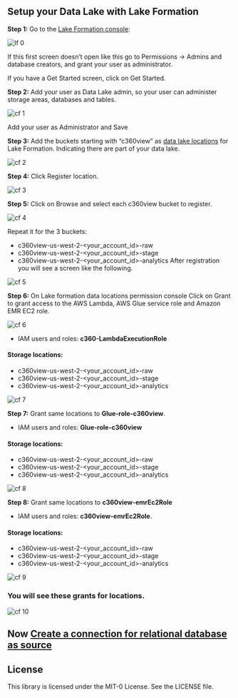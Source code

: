 ## Setup your Data Lake with Lake Formation


**Step 1:** Go to the [Lake Formation console](https://us-west-2.console.aws.amazon.com/lakeformation/home?region=us-west-2):

![lf 0](pic-lf00.png)

If this first screen doesn’t open like this go to Permissions -> Admins and database creators, and grant your user as administrator.

If you have a Get Started screen, click on Get Started.

**Step 2:** Add your user as Data Lake admin, so your user can administer storage areas, databases and tables.

![cf 1](pic-lf01.png)

Add your user as Administrator and Save


**Step 3:** Add the buckets starting with “c360view” as [data lake locations](https://us-west-2.console.aws.amazon.com/lakeformation/home?region=us-west-2#register-list) for Lake Formation. Indicating there are part of your data lake.

![cf 2](pic-lf02.png)

**Step 4:** Click Register location.

![cf 3](pic-lf03.png)


**Step 5:** Click on Browse and select each c360view bucket to register.

![cf 4](pic-lf04.png)

Repeat it for the 3 buckets:
*	c360view-us-west-2-<your_account_id>-raw
*	c360view-us-west-2-<your_account_id>-stage
*	c360view-us-west-2-<your_account_id>-analytics
After registration you will see a screen like the following.

![cf 5](pic-lf05.png)


**Step 6:** On Lake formation data locations permission console Click on Grant to grant access to the AWS Lambda, AWS Glue service role and Amazon EMR EC2 role.

![cf 6](pic-lf06.png)

*	IAM users and roles: **c360-LambdaExecutionRole**
#### Storage locations:
  *	c360view-us-west-2-<your_account_id>-raw
  *	c360view-us-west-2-<your_account_id>-stage
  *	c360view-us-west-2-<your_account_id>-analytics

![cf 7](pic-lf07.png)

**Step 7:** Grant same locations to **Glue-role-c360view**.
*	IAM users and roles: **Glue-role-c360view**
#### Storage locations:
  *	c360view-us-west-2-<your_account_id>-raw
  *	c360view-us-west-2-<your_account_id>-stage
  *	c360view-us-west-2-<your_account_id>-analytics

![cf 8](pic-lf08.png)

**Step 8:** Grant same locations to **c360view-emrEc2Role**
*	IAM users and roles: **c360view-emrEc2Role**.
#### Storage locations:
*	c360view-us-west-2-<your_account_id>-raw
*	c360view-us-west-2-<your_account_id>-stage
*	c360view-us-west-2-<your_account_id>-analytics

![cf 9](pic-lf09.png)


### You will see these grants for locations.


![cf 10](pic-lf10.png)

## Now [Create a connection for relational database as source](../blueprint/README.md)


## License

This library is licensed under the MIT-0 License. See the LICENSE file.
